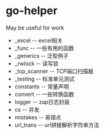 # go-helper

May be useful for work

+ _excel -- excel相关
+ _func -- 一些有用的函数
+ _generics -- 泛型例子
+ _rwlock -- 读写锁
+ _tcp_scanner -- TCP端口扫描器
+ _testing -- 标准单元测试
+ constants -- 常量声明
+ convert -- 一些转换函数
+ logger -- zap日志封装
+ cs -- 并发
+ mistakes -- 易错点
+ url_trans -- url拼接解析字符串方法

